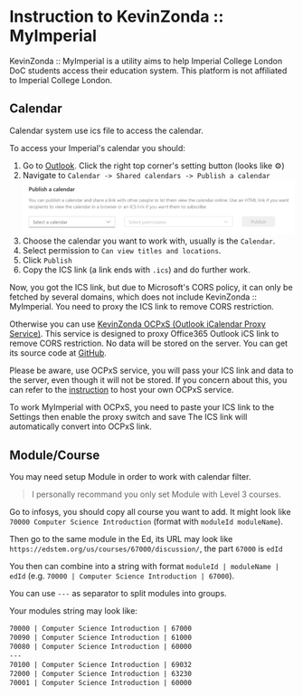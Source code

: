 # Instruction to KevinZonda :: MyImperial

KevinZonda :: MyImperial is a utility aims to help Imperial College London DoC students access their education system. This platform is not affiliated to Imperial College London.

## Calendar

Calendar system use ics file to access the calendar.

To access your Imperial's calendar you should:
1. Go to [Outlook](https://outlook.office.com/mail/). Click the right top corner's setting button (looks like ⚙️)
2. Navigate to `Calendar -> Shared calendars -> Publish a calendar`
   ![](./img/PublishICS.png)
3. Choose the calendar you want to work with, usually is the `Calendar`.
4. Select permission to `Can view titles and locations`.
5. Click `Publish`
6. Copy the ICS link (a link ends with `.ics`) and do further work.

Now, you got the ICS link, but due to Microsoft's CORS policy, it can only be fetched by several domains, which does not include KevinZonda :: MyImperial. You need to proxy the ICS link to remove CORS restriction.

Otherwise you can use [KevinZonda OCPxS (Outlook iCalendar Proxy Service)](https://ical.kevinzonda.com/). This service is designed to proxy Office365 Outlook iCS link to remove CORS restriction. No data will be stored on the server. You can get its source code at [GitHub](https://github.com/KevinZonda/MyImperial/tree/master/outlookICalProxy).

Please be aware, use OCPxS service, you will pass your ICS link and data to the server, even though it will not be stored. If you concern about this, you can refer to the [instruction](./OCPxS.md) to host your own OCPxS service.

To work MyImperial with OCPxS, you need to paste your ICS link to the Settings then enable the proxy switch and save The ICS link will automatically convert into OCPxS link.

## Module/Course

You may need setup Module in order to work with calendar filter.

> I personally recommand you only set Module with Level 3 courses.

Go to infosys, you should copy all course you want to add. It might look like `70000 Computer Science Introduction` (format with `moduleId moduleName`).

Then go to the same module in the Ed, its URL may look like `https://edstem.org/us/courses/67000/discussion/`, the part `67000` is `edId`

You then can combine into a string with format `moduleId | moduleName | edId` (e.g. `70000 | Computer Science Introduction | 67000`).

You can use `---` as separator to split modules into groups.

Your modules string may look like:

```
70000 | Computer Science Introduction | 67000
70090 | Computer Science Introduction | 61000
70080 | Computer Science Introduction | 60000
---
70100 | Computer Science Introduction | 69032
72000 | Computer Science Introduction | 63230
70001 | Computer Science Introduction | 60000

```


